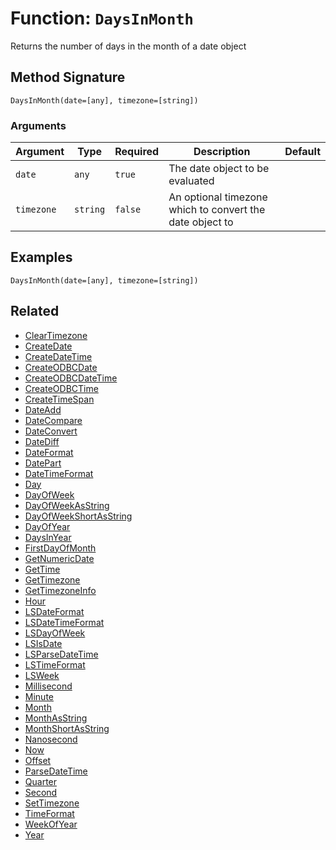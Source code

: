 [comment]: # (Note: This documentation is generated dynamically in the build process.  To modify the contents, change the javadoc on the _invoke method of the BIF class)

# Function: `DaysInMonth`

Returns the number of days in the month of a date object

## Method Signature
```
DaysInMonth(date=[any], timezone=[string])
```
### Arguments

| Argument | Type | Required | Description | Default |
|----------|------|----------|-------------|---------|
| `date` | `any` | `true` | The date object to be evaluated |  |
| `timezone` | `string` | `false` | An optional timezone which to convert the date object to |  |

## Examples

```
DaysInMonth(date=[any], timezone=[string])
```

## Related
  * [ClearTimezone](boxlang-language/reference/built-in-functions/ClearTimezone.md)
  * [CreateDate](boxlang-language/reference/built-in-functions/CreateDate.md)
  * [CreateDateTime](boxlang-language/reference/built-in-functions/CreateDateTime.md)
  * [CreateODBCDate](boxlang-language/reference/built-in-functions/CreateODBCDate.md)
  * [CreateODBCDateTime](boxlang-language/reference/built-in-functions/CreateODBCDateTime.md)
  * [CreateODBCTime](boxlang-language/reference/built-in-functions/CreateODBCTime.md)
  * [CreateTimeSpan](boxlang-language/reference/built-in-functions/CreateTimeSpan.md)
  * [DateAdd](boxlang-language/reference/built-in-functions/DateAdd.md)
  * [DateCompare](boxlang-language/reference/built-in-functions/DateCompare.md)
  * [DateConvert](boxlang-language/reference/built-in-functions/DateConvert.md)
  * [DateDiff](boxlang-language/reference/built-in-functions/DateDiff.md)
  * [DateFormat](boxlang-language/reference/built-in-functions/DateFormat.md)
  * [DatePart](boxlang-language/reference/built-in-functions/DatePart.md)
  * [DateTimeFormat](boxlang-language/reference/built-in-functions/DateTimeFormat.md)
  * [Day](boxlang-language/reference/built-in-functions/Day.md)
  * [DayOfWeek](boxlang-language/reference/built-in-functions/DayOfWeek.md)
  * [DayOfWeekAsString](boxlang-language/reference/built-in-functions/DayOfWeekAsString.md)
  * [DayOfWeekShortAsString](boxlang-language/reference/built-in-functions/DayOfWeekShortAsString.md)
  * [DayOfYear](boxlang-language/reference/built-in-functions/DayOfYear.md)
  * [DaysInYear](boxlang-language/reference/built-in-functions/DaysInYear.md)
  * [FirstDayOfMonth](boxlang-language/reference/built-in-functions/FirstDayOfMonth.md)
  * [GetNumericDate](boxlang-language/reference/built-in-functions/GetNumericDate.md)
  * [GetTime](boxlang-language/reference/built-in-functions/GetTime.md)
  * [GetTimezone](boxlang-language/reference/built-in-functions/GetTimezone.md)
  * [GetTimezoneInfo](boxlang-language/reference/built-in-functions/GetTimezoneInfo.md)
  * [Hour](boxlang-language/reference/built-in-functions/Hour.md)
  * [LSDateFormat](boxlang-language/reference/built-in-functions/LSDateFormat.md)
  * [LSDateTimeFormat](boxlang-language/reference/built-in-functions/LSDateTimeFormat.md)
  * [LSDayOfWeek](boxlang-language/reference/built-in-functions/LSDayOfWeek.md)
  * [LSIsDate](boxlang-language/reference/built-in-functions/LSIsDate.md)
  * [LSParseDateTime](boxlang-language/reference/built-in-functions/LSParseDateTime.md)
  * [LSTimeFormat](boxlang-language/reference/built-in-functions/LSTimeFormat.md)
  * [LSWeek](boxlang-language/reference/built-in-functions/LSWeek.md)
  * [Millisecond](boxlang-language/reference/built-in-functions/Millisecond.md)
  * [Minute](boxlang-language/reference/built-in-functions/Minute.md)
  * [Month](boxlang-language/reference/built-in-functions/Month.md)
  * [MonthAsString](boxlang-language/reference/built-in-functions/MonthAsString.md)
  * [MonthShortAsString](boxlang-language/reference/built-in-functions/MonthShortAsString.md)
  * [Nanosecond](boxlang-language/reference/built-in-functions/Nanosecond.md)
  * [Now](boxlang-language/reference/built-in-functions/Now.md)
  * [Offset](boxlang-language/reference/built-in-functions/Offset.md)
  * [ParseDateTime](boxlang-language/reference/built-in-functions/ParseDateTime.md)
  * [Quarter](boxlang-language/reference/built-in-functions/Quarter.md)
  * [Second](boxlang-language/reference/built-in-functions/Second.md)
  * [SetTimezone](boxlang-language/reference/built-in-functions/SetTimezone.md)
  * [TimeFormat](boxlang-language/reference/built-in-functions/TimeFormat.md)
  * [WeekOfYear](boxlang-language/reference/built-in-functions/WeekOfYear.md)
  * [Year](boxlang-language/reference/built-in-functions/Year.md)
